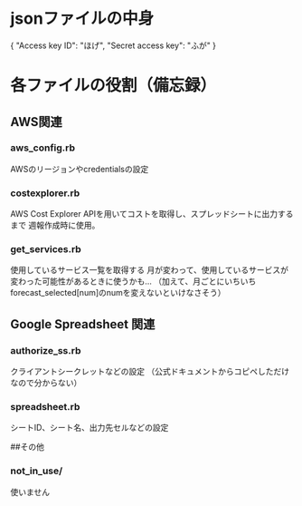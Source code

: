 # jsonファイルの中身
{
  "Access key ID": "ほげ",
  "Secret access key": "ふが"
}

# 各ファイルの役割（備忘録）
## AWS関連
### aws_config.rb
AWSのリージョンやcredentialsの設定

### costexplorer.rb
AWS Cost Explorer APIを用いてコストを取得し、スプレッドシートに出力するまで
週報作成時に使用。

### get_services.rb
使用しているサービス一覧を取得する
月が変わって、使用しているサービスが変わった可能性があるときに使うかも…
（加えて、月ごとにいちいちforecast_selected[num]のnumを変えないといけなさそう）

## Google Spreadsheet 関連
### authorize_ss.rb
クライアントシークレットなどの設定
（公式ドキュメントからコピペしただけなので分からない）

### spreadsheet.rb
シートID、シート名、出力先セルなどの設定

##その他
### not_in_use/
使いません
